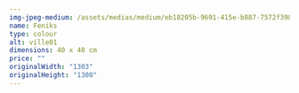 ```yaml
---
img-jpeg-medium: /assets/medias/medium/eb18205b-9691-415e-b887-7572f398005a.jpeg
name: Feniks
type: colour
alt: ville01
dimensions: 40 x 40 cm
price: ""
originalWidth: "1303"
originalHeight: "1300"
---
```

